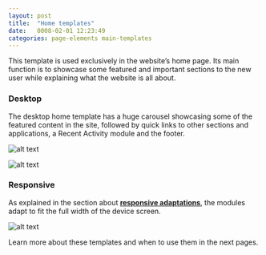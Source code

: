 ```yaml
---
layout: post
title:  "Home templates"
date:   0008-02-01 12:23:49
categories: page-elements main-templates
---
```


This template is used exclusively in the website’s home page. Its main function is to showcase some
featured and important sections to the new user while explaining what the website is all about.

### Desktop

The desktop home template has a huge carousel showcasing some of the featured content in the site, followed by
quick links to other sections and applications, a Recent Activity module and the footer.

![alt text][desktop]

![alt text][desktop-2]

### Responsive

As explained in the section about **[responsive adaptations][responsive-adaptations-link]**, the modules adapt to fit the
full width of the device screen.

![alt text][responsive]

Learn more about these templates and when to use them in the next pages.


[desktop]: /gfw-style-guides/images/posts/responsive-adaptations/grid-site.png "Home Page"
[desktop-2]: /gfw-style-guides/images/posts/responsive-adaptations/grid-site.png "Secondary Page"
[responsive]: /gfw-style-guides/images/posts/responsive-adaptations/grid-site.png "Other Page"
[responsive-adaptations-link]: /gfw-style-guides/page-elements/responsive-adaptations.html

